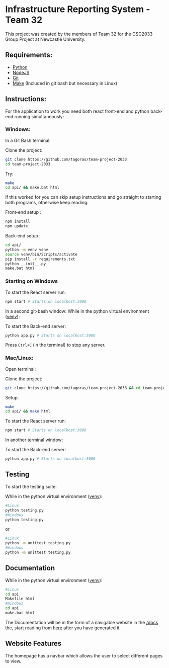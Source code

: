 # Infrastructure Reporting System - Team 32

This project was created by the members of Team 32 for the CSC2033 Group Project at Newcastle University.

## Requirements: 
- [Python](https://www.python.org/)
- [NodeJS](https://nodejs.org/en/download/)
- [Git](https://git-scm.com/)
- [Make](https://www.gnu.org/software/make/) (Included in git bash but necessary in Linux)

## Instructions:
For the application to work you need both react front-end and python back-end running simultaneously:

### Windows:

In a Git Bash terminal:

Clone the project:

```bash
git clone https://github.com/tagoras/team-project-2033
cd team-project-2033
```

Try:

```bash
make
cd api/ && make.bat html
```

If this worked for you can skip setup instructions and go straight to starting both programs, otherwise keep reading:

Front-end setup :

```bash
npm install
npm update
```

Back-end setup :

```bash
cd api/
python -m venv venv
source venv/bin/Scripts/activate
pip install -r requirements.txt
python __init__.py
make.bat html
```

### Starting on Windows
To start the React server run:

```bash
npm start # Starts on localhost:3000
```

In a second git-bash window:
While in the python virtual environment ([venv](https://docs.python.org/3/library/venv.html)):

To start the Back-end server:

```bash
python app.py # Starts on localhost:5000
```
Press `Ctrl+C` (in the terminal) to stop any server.

### Mac/Linux:

Open terminal:

Clone the project:
```bash
git clone https://github.com/tagoras/team-project-2033 && cd team-project-2033
```

Setup:
```bash
make
cd api/ && make html
```
To start the React server run:
```bash
npm start # Starts on localhost:3000
```

In another terminal window:

To start the Back-end server:
```bash
python app.py # Starts on localhost:5000
```

## Testing

To start the testing suite:

While in the python virtual environment ([venv](https://docs.python.org/3/library/venv.html)):
```bash
#Linux
python testing.py
#Windows
python testing.py
```
or

```bash
#Linux
python -m unittest testing.py
#Windows
python -m unittest testing.py
```

## Documentation

While in the python virtual environment ([venv](https://docs.python.org/3/library/venv.html)):

```bash
#Linux
cd api
Makefile html
#Windows
cd api
make.bat html
```

The Documentation will be in the form of a navigable website in the [/docs](./docs) the, start reading
from [here](./docs/html/index.html)
after you have generated it.

## Website Features

The homepage has a navbar which allows the user to select different pages to view.

